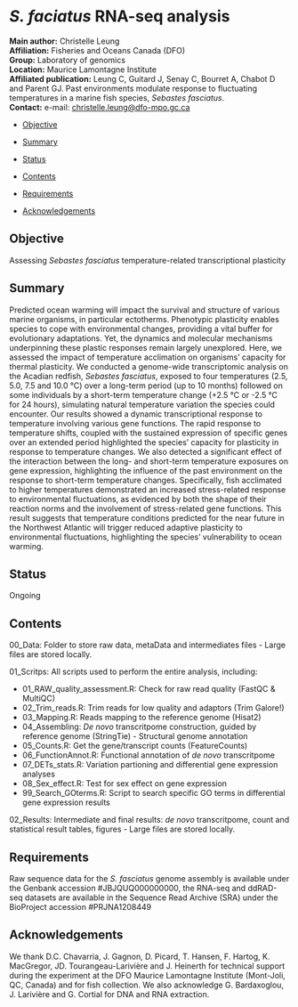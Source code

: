 *S. faciatus* RNA-seq analysis
================

**Main author:** Christelle Leung  
**Affiliation:** Fisheries and Oceans Canada (DFO)  
**Group:** Laboratory of genomics  
**Location:** Maurice Lamontagne Institute  
**Affiliated publication:** Leung C, Guitard J, Senay C, Bourret A,
Chabot D and Parent GJ. Past environments modulate response to
fluctuating temperatures in a marine fish species, *Sebastes
fasciatus*.  
**Contact:** e-mail: <christelle.leung@dfo-mpo.gc.ca>

- [Objective](#objective)

- [Summary](#summary)

- [Status](#status)

- [Contents](#contents)

- [Requirements](#requirements)

- [Acknowledgements](#acknowledgements)

## Objective

Assessing *Sebastes fasciatus* temperature-related transcriptional
plasticity

## Summary

Predicted ocean warming will impact the survival and structure of
various marine organisms, in particular ectotherms. Phenotypic
plasticity enables species to cope with environmental changes, providing
a vital buffer for evolutionary adaptations. Yet, the dynamics and
molecular mechanisms underpinning these plastic responses remain largely
unexplored. Here, we assessed the impact of temperature acclimation on
organisms’ capacity for thermal plasticity. We conducted a genome-wide
transcriptomic analysis on the Acadian redfish, *Sebastes fasciatus*,
exposed to four temperatures (2.5, 5.0, 7.5 and 10.0 ℃) over a long-term
period (up to 10 months) followed on some individuals by a short-term
temperature change (+2.5 °C or -2.5 °C for 24 hours), simulating natural
temperature variation the species could encounter. Our results showed a
dynamic transcriptional response to temperature involving various gene
functions. The rapid response to temperature shifts, coupled with the
sustained expression of specific genes over an extended period
highlighted the species’ capacity for plasticity in response to
temperature changes. We also detected a significant effect of the
interaction between the long- and short-term temperature exposures on
gene expression, highlighting the influence of the past environment on
the response to short-term temperature changes. Specifically, fish
acclimated to higher temperatures demonstrated an increased
stress-related response to environmental fluctuations, as evidenced by
both the shape of their reaction norms and the involvement of
stress-related gene functions. This result suggests that temperature
conditions predicted for the near future in the Northwest Atlantic will
trigger reduced adaptive plasticity to environmental fluctuations,
highlighting the species’ vulnerability to ocean warming.

## Status

Ongoing

## Contents

00_Data: Folder to store raw data, metaData and intermediates files -
Large files are stored locally.

01_Scritps: All scripts used to perform the entire analysis,
including:  
- 01_RAW_quality_assessment.R: Check for raw read quality (FastQC &
MultiQC)  
- 02_Trim_reads.R: Trim reads for low quality and adaptors (Trim
Galore!)  
- 03_Mapping.R: Reads mapping to the reference genome (Hisat2)  
- 04_Assembling: *De novo* transcritpome construction, guided by
reference genome (StringTie) - Structural genome annotation  
- 05_Counts.R: Get the gene/transcript counts (FeatureCounts)  
- 06_FunctionAnnot.R: Functional annotation of *de novo* transcritpome  
- 07_DETs_stats.R: Variation partioning and differential gene expression
analyses  
- 08_Sex_effect.R: Test for sex effect on gene expression  
- 99_Search_GOterms.R: Script to search specific GO terms in
differential gene expression results

02_Results: Intermediate and final results: *de novo* transcritpome,
count and statistical result tables, figures - Large files are stored
locally.

## Requirements

Raw sequence data for the *S. fasciatus* genome assembly is available
under the Genbank accession \#JBJQUQ000000000, the RNA-seq and ddRAD-seq
datasets are available in the Sequence Read Archive (SRA) under the
BioProject accession \#PRJNA1208449

## Acknowledgements

We thank D.C. Chavarria, J. Gagnon, D. Picard, T. Hansen, F. Hartog, K.
MacGregor, JD. Tourangeau-Larivière and J. Heinerth for technical
support during the experiment at the DFO Maurice Lamontagne Institute
(Mont-Joli, QC, Canada) and for fish collection. We also acknowledge G.
Bardaxoglou, J. Larivière and G. Cortial for DNA and RNA extraction.
